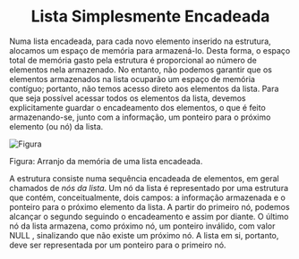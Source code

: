 <h1 align="center"> Lista Simplesmente Encadeada</h1>
<p>
Numa lista encadeada, para cada novo elemento inserido na estrutura, alocamos um espaço de memória para armazená-lo. Desta forma, o espaço total de memória gasto pela estrutura é proporcional ao número de elementos nela armazenado. No entanto, não podemos garantir que os elementos armazenados na lista ocuparão um espaço de memória contíguo; portanto, não temos acesso direto aos elementos da lista. Para que seja possível acessar todos os elementos da lista, devemos explicitamente guardar o encadeamento dos elementos, o que é feito armazenando-se, junto com a informação, um ponteiro para o próximo elemento (ou nó) da lista. 

![Figura](https://jigsaw.minhabiblioteca.com.br/books/9788595156654/epub/OEBPS/Images/fig14-1.jpg)

Figura: Arranjo da memória de uma lista encadeada.

A estrutura consiste numa sequência  encadeada de elementos, em geral chamados de  _nós da lista_. Um nó da lista é representado por uma estrutura que contém, conceitualmente, dois campos: a informação armazenada e o ponteiro para o próximo elemento da lista. A partir do primeiro nó, podemos alcançar o segundo seguindo o encadeamento e assim por diante. O último nó da lista armazena, como próximo nó, um ponteiro inválido, com valor  NULL , sinalizando que não existe um próximo nó. A lista em si, portanto, deve ser representada por um ponteiro para o primeiro nó.
</p>